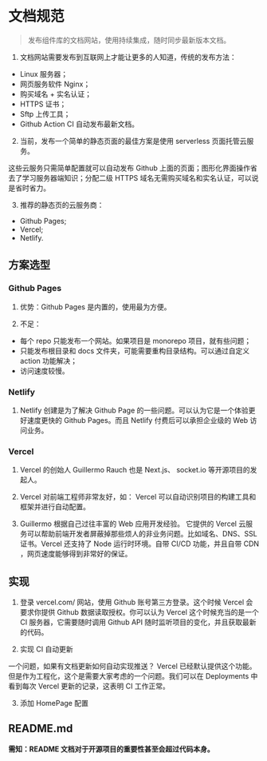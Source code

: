 # 文档规范

> 发布组件库的文档网站，使用持续集成，随时同步最新版本文档。

1. 文档网站需要发布到互联网上才能让更多的人知道，传统的发布方法：

- Linux 服务器；
- 网页服务软件 Nginx；
- 购买域名 + 实名认证；
- HTTPS 证书；
- Sftp 上传工具；
- Github Action CI 自动发布最新文档。

2. 当前，发布一个简单的静态页面的最佳方案是使用 serverless 页面托管云服务。

这些云服务只需简单配置就可以自动发布 Github 上面的页面；图形化界面操作省去了学习服务器端知识；分配二级 HTTPS 域名无需购买域名和实名认证，可以说是省时省力。

3. 推荐的静态页的云服务商：

- Github Pages;
- Vercel;
- Netlify.

## 方案选型

### Github Pages

1. 优势：Github Pages 是内置的，使用最为方便。

2. 不足：

- 每个 repo 只能发布一个网站。如果项目是 monorepo 项目，就有些问题；
- 只能发布根目录和 docs 文件夹，可能需要重构目录结构。可以通过自定义 action 功能解决；
- 访问速度较慢。

### Netlify

1. Netlify 创建是为了解决 Github Page 的一些问题。可以认为它是一个体验更好速度更快的 Github Pages。而且 Netlify 付费后可以承担企业级的 Web 访问业务。

### Vercel

1. Vercel 的创始人 Guillermo Rauch 也是 Next.js、 socket.io 等开源项目的发起人。

2. Vercel 对前端工程师非常友好，如： Vercel 可以自动识别项目的构建工具和框架并进行自动配置。

3. Guillermo 根据自己过往丰富的 Web 应用开发经验。 它提供的 Vercel 云服务可以帮助前端开发者屏蔽掉那些烦人的非业务问题。比如域名、DNS、SSL 证书。Vercel 还支持了 Node 运行时环境。自带 CI/CD 功能，并且自带 CDN ，网页速度能够得到非常好的保证。

## 实现

1. 登录 vercel.com/ 网站，使用 Github 账号第三方登录。这个时候 Vercel 会要求你提供 Github 数据读取授权。你可以认为 Vercel 这个时候充当的是一个 CI 服务器，它需要随时调用 Github API 随时监听项目的变化，并且获取最新的代码。

2. 实现 CI 自动更新

一个问题，如果有文档更新如何自动实现推送？ Vercel 已经默认提供这个功能。但是作为工程化，这个是需要大家考虑的一个问题。我们可以在 Deployments 中看到每次 Vercel 更新的记录，这表明 CI 工作正常。

3. 添加 HomePage 配置

## README.md

**需知：README 文档对于开源项目的重要性甚至会超过代码本身。**
